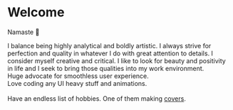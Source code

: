 # Welcome

Namaste 🙏

I balance being highly analytical and boldly artistic. I always strive for perfection and quality in whatever I do with great attention to details. I consider myself creative and critical. I like to look for beauty and positivity in life and I seek to bring those qualities into my work environment.
<br/>
Huge advocate for smoothless user experience.
<br/>
Love coding any UI heavy stuff and animations. 
<br/><br/>
Have an endless list of hobbies.
One of them making [covers](https://www.youtube.com/@ZoeFanniSmith). 

